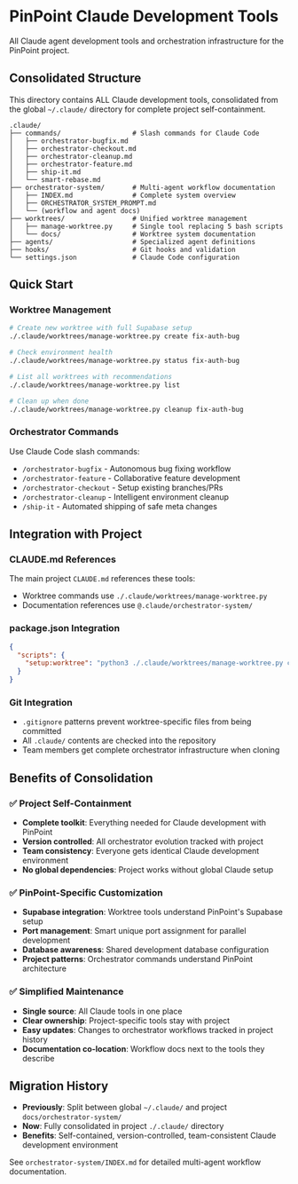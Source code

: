 # PinPoint Claude Development Tools

All Claude agent development tools and orchestration infrastructure for the PinPoint project.

## Consolidated Structure

This directory contains ALL Claude development tools, consolidated from the global `~/.claude/` directory for complete project self-containment.

```
.claude/
├── commands/                  # Slash commands for Claude Code
│   ├── orchestrator-bugfix.md
│   ├── orchestrator-checkout.md
│   ├── orchestrator-cleanup.md
│   ├── orchestrator-feature.md
│   ├── ship-it.md
│   └── smart-rebase.md
├── orchestrator-system/       # Multi-agent workflow documentation
│   ├── INDEX.md               # Complete system overview
│   ├── ORCHESTRATOR_SYSTEM_PROMPT.md
│   └── (workflow and agent docs)
├── worktrees/                 # Unified worktree management
│   ├── manage-worktree.py     # Single tool replacing 5 bash scripts
│   └── docs/                  # Worktree system documentation
├── agents/                    # Specialized agent definitions
├── hooks/                     # Git hooks and validation
└── settings.json              # Claude Code configuration
```

## Quick Start

### Worktree Management

```bash
# Create new worktree with full Supabase setup
./.claude/worktrees/manage-worktree.py create fix-auth-bug

# Check environment health
./.claude/worktrees/manage-worktree.py status fix-auth-bug

# List all worktrees with recommendations
./.claude/worktrees/manage-worktree.py list

# Clean up when done
./.claude/worktrees/manage-worktree.py cleanup fix-auth-bug
```

### Orchestrator Commands

Use Claude Code slash commands:

- `/orchestrator-bugfix` - Autonomous bug fixing workflow
- `/orchestrator-feature` - Collaborative feature development
- `/orchestrator-checkout` - Setup existing branches/PRs
- `/orchestrator-cleanup` - Intelligent environment cleanup
- `/ship-it` - Automated shipping of safe meta changes

## Integration with Project

### CLAUDE.md References

The main project `CLAUDE.md` references these tools:

- Worktree commands use `./.claude/worktrees/manage-worktree.py`
- Documentation references use `@.claude/orchestrator-system/`

### package.json Integration

```json
{
  "scripts": {
    "setup:worktree": "python3 ./.claude/worktrees/manage-worktree.py create"
  }
}
```

### Git Integration

- `.gitignore` patterns prevent worktree-specific files from being committed
- All `.claude/` contents are checked into the repository
- Team members get complete orchestrator infrastructure when cloning

## Benefits of Consolidation

### ✅ Project Self-Containment

- **Complete toolkit**: Everything needed for Claude development with PinPoint
- **Version controlled**: All orchestrator evolution tracked with project
- **Team consistency**: Everyone gets identical Claude development environment
- **No global dependencies**: Project works without global Claude setup

### ✅ PinPoint-Specific Customization

- **Supabase integration**: Worktree tools understand PinPoint's Supabase setup
- **Port management**: Smart unique port assignment for parallel development
- **Database awareness**: Shared development database configuration
- **Project patterns**: Orchestrator commands understand PinPoint architecture

### ✅ Simplified Maintenance

- **Single source**: All Claude tools in one place
- **Clear ownership**: Project-specific tools stay with project
- **Easy updates**: Changes to orchestrator workflows tracked in project history
- **Documentation co-location**: Workflow docs next to the tools they describe

## Migration History

- **Previously**: Split between global `~/.claude/` and project `docs/orchestrator-system/`
- **Now**: Fully consolidated in project `./.claude/` directory
- **Benefits**: Self-contained, version-controlled, team-consistent Claude development environment

See `orchestrator-system/INDEX.md` for detailed multi-agent workflow documentation.
